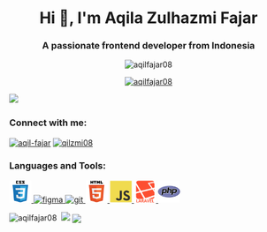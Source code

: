 <h1 align="center">Hi 👋, I'm Aqila Zulhazmi Fajar</h1>
<h3 align="center">A passionate frontend developer from Indonesia</h3>

<p align="center">
  <img src="https://komarev.com/ghpvc/?username=aqilfajar08&label=Profile%20views&color=0e75b6&style=flat" alt="aqilfajar08" />
</p>

<p align="center">
  <a href="https://github.com/ryo-ma/github-profile-trophy"><img src="https://github-profile-trophy.vercel.app/?username=aqilfajar08" alt="aqilfajar08" /></a> </pimg>
</p>

<img width="350" src="https://gist.githubusercontent.com/patevs/b007a0e98fb216438d4cbf559fac4166/raw/88f20c9d749d756be63f22b09f3c4ac570bc5101/programming.gif">

<h3 align="left">Connect with me:</h3>
<p align="left">
<a href="https://linkedin.com/in/aqil-fajar" target="blank"><img align="center" src="https://raw.githubusercontent.com/rahuldkjain/github-profile-readme-generator/master/src/images/icons/Social/linked-in-alt.svg" alt="aqil-fajar" height="30" width="40" /></a>
<a href="https://instagram.com/qilzmi08" target="blank"><img align="center" src="https://raw.githubusercontent.com/rahuldkjain/github-profile-readme-generator/master/src/images/icons/Social/instagram.svg" alt="qilzmi08" height="30" width="40" /></a>
</p>

<h3 align="left">Languages and Tools:</h3>
<p align="left"> <a href="https://www.w3schools.com/css/" target="_blank" rel="noreferrer"> <img src="https://raw.githubusercontent.com/devicons/devicon/master/icons/css3/css3-original-wordmark.svg" alt="css3" width="40" height="40"/> </a> <a href="https://www.figma.com/" target="_blank" rel="noreferrer"> <img src="https://www.vectorlogo.zone/logos/figma/figma-icon.svg" alt="figma" width="40" height="40"/> </a> <a href="https://git-scm.com/" target="_blank" rel="noreferrer"> <img src="https://www.vectorlogo.zone/logos/git-scm/git-scm-icon.svg" alt="git" width="40" height="40"/> </a> <a href="https://www.w3.org/html/" target="_blank" rel="noreferrer"> <img src="https://raw.githubusercontent.com/devicons/devicon/master/icons/html5/html5-original-wordmark.svg" alt="html5" width="40" height="40"/> </a> <a href="https://developer.mozilla.org/en-US/docs/Web/JavaScript" target="_blank" rel="noreferrer"> <img src="https://raw.githubusercontent.com/devicons/devicon/master/icons/javascript/javascript-original.svg" alt="javascript" width="40" height="40"/> </a> <a href="https://laravel.com/" target="_blank" rel="noreferrer"> <img src="https://raw.githubusercontent.com/devicons/devicon/master/icons/laravel/laravel-plain-wordmark.svg" alt="laravel" width="40" height="40"/> </a> <a href="https://www.php.net" target="_blank" rel="noreferrer"> <img src="https://raw.githubusercontent.com/devicons/devicon/master/icons/php/php-original.svg" alt="php" width="40" height="40"/> </a> </p>

<p align="left">
<img src="https://github-readme-stats.vercel.app/api/top-langs?username=aqilfajar08&show_icons=true&locale=en&layout=compact" alt="aqilfajar08" />
&nbsp;<img src="https://github-readme-stats.vercel.app/api?username=aqilfajar08&show_icons=true&locale=en"bg_color=808080&hide_border=true"alt="aqilfajar08"/>
<img align="center" src="https://github-readme-streak-stats.herokuapp.com/?user=aqilfajar08&"bg_color=808080&hide_border=true"alt="aqilfajar08"/>
</p>
